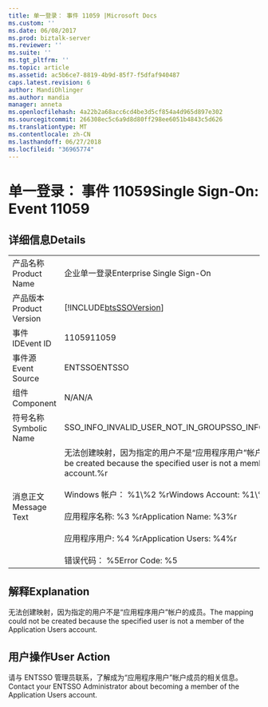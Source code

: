 ```yaml
---
title: 单一登录： 事件 11059 |Microsoft Docs
ms.custom: ''
ms.date: 06/08/2017
ms.prod: biztalk-server
ms.reviewer: ''
ms.suite: ''
ms.tgt_pltfrm: ''
ms.topic: article
ms.assetid: ac5b6ce7-8819-4b9d-85f7-f5dfaf940487
caps.latest.revision: 6
author: MandiOhlinger
ms.author: mandia
manager: anneta
ms.openlocfilehash: 4a22b2a68acc6cd4be3d5cf854a4d965d897e302
ms.sourcegitcommit: 266308ec5c6a9d8d80ff298ee6051b4843c5d626
ms.translationtype: MT
ms.contentlocale: zh-CN
ms.lasthandoff: 06/27/2018
ms.locfileid: "36965774"
---
```

# <a name="single-sign-on-event-11059"></a><span data-ttu-id="93ea1-102">单一登录： 事件 11059</span><span class="sxs-lookup"><span data-stu-id="93ea1-102">Single Sign-On: Event 11059</span></span>
## <a name="details"></a><span data-ttu-id="93ea1-103">详细信息</span><span class="sxs-lookup"><span data-stu-id="93ea1-103">Details</span></span>  
  
|                 |                                                                                                                                                                                                                                                       |
|-----------------|-------------------------------------------------------------------------------------------------------------------------------------------------------------------------------------------------------------------------------------------------------|
|  <span data-ttu-id="93ea1-104">产品名称</span><span class="sxs-lookup"><span data-stu-id="93ea1-104">Product Name</span></span>   |                                                                                                               <span data-ttu-id="93ea1-105">企业单一登录</span><span class="sxs-lookup"><span data-stu-id="93ea1-105">Enterprise Single Sign-On</span></span>                                                                                                               |
| <span data-ttu-id="93ea1-106">产品版本</span><span class="sxs-lookup"><span data-stu-id="93ea1-106">Product Version</span></span> |                                                                                              [!INCLUDE[btsSSOVersion](../includes/btsssoversion-md.md)]                                                                                               |
|    <span data-ttu-id="93ea1-107">事件 ID</span><span class="sxs-lookup"><span data-stu-id="93ea1-107">Event ID</span></span>     |                                                                                                                         <span data-ttu-id="93ea1-108">11059</span><span class="sxs-lookup"><span data-stu-id="93ea1-108">11059</span></span>                                                                                                                         |
|  <span data-ttu-id="93ea1-109">事件源</span><span class="sxs-lookup"><span data-stu-id="93ea1-109">Event Source</span></span>   |                                                                                                                        <span data-ttu-id="93ea1-110">ENTSSO</span><span class="sxs-lookup"><span data-stu-id="93ea1-110">ENTSSO</span></span>                                                                                                                         |
|    <span data-ttu-id="93ea1-111">组件</span><span class="sxs-lookup"><span data-stu-id="93ea1-111">Component</span></span>    |                                                                                                                          <span data-ttu-id="93ea1-112">N/A</span><span class="sxs-lookup"><span data-stu-id="93ea1-112">N/A</span></span>                                                                                                                          |
|  <span data-ttu-id="93ea1-113">符号名称</span><span class="sxs-lookup"><span data-stu-id="93ea1-113">Symbolic Name</span></span>  |                                                                                                          <span data-ttu-id="93ea1-114">SSO_INFO_INVALID_USER_NOT_IN_GROUP</span><span class="sxs-lookup"><span data-stu-id="93ea1-114">SSO_INFO_INVALID_USER_NOT_IN_GROUP</span></span>                                                                                                           |
|  <span data-ttu-id="93ea1-115">消息正文</span><span class="sxs-lookup"><span data-stu-id="93ea1-115">Message Text</span></span>   | <span data-ttu-id="93ea1-116">无法创建映射，因为指定的用户不是“应用程序用户”帐户的成员。%r</span><span class="sxs-lookup"><span data-stu-id="93ea1-116">A mapping could not be created because the specified user is not a member of the Application Users account.%r</span></span><br /><br /> <span data-ttu-id="93ea1-117">Windows 帐户： %1\\%2 %r</span><span class="sxs-lookup"><span data-stu-id="93ea1-117">Windows Account: %1\\%2%r</span></span><br /><br /> <span data-ttu-id="93ea1-118">应用程序名称: %3 %r</span><span class="sxs-lookup"><span data-stu-id="93ea1-118">Application Name: %3%r</span></span><br /><br /> <span data-ttu-id="93ea1-119">应用程序用户: %4 %r</span><span class="sxs-lookup"><span data-stu-id="93ea1-119">Application Users: %4%r</span></span><br /><br /> <span data-ttu-id="93ea1-120">错误代码： %5</span><span class="sxs-lookup"><span data-stu-id="93ea1-120">Error Code: %5</span></span> |
  
## <a name="explanation"></a><span data-ttu-id="93ea1-121">解释</span><span class="sxs-lookup"><span data-stu-id="93ea1-121">Explanation</span></span>  
 <span data-ttu-id="93ea1-122">无法创建映射，因为指定的用户不是“应用程序用户”帐户的成员。</span><span class="sxs-lookup"><span data-stu-id="93ea1-122">The mapping could not be created because the specified user is not a member of the Application Users account.</span></span>  
  
## <a name="user-action"></a><span data-ttu-id="93ea1-123">用户操作</span><span class="sxs-lookup"><span data-stu-id="93ea1-123">User Action</span></span>  
 <span data-ttu-id="93ea1-124">请与 ENTSSO 管理员联系，了解成为“应用程序用户”帐户成员的相关信息。</span><span class="sxs-lookup"><span data-stu-id="93ea1-124">Contact your ENTSSO Administrator about becoming a member of the Application Users account.</span></span>